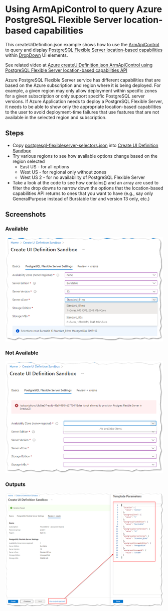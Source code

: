 # Using ArmApiControl to query Azure PostgreSQL Flexible Server location-based capabilities

This createUiDefinition.json example shows how to use the [ArmApiControl](https://docs.microsoft.com/azure/azure-resource-manager/managed-applications/microsoft-solutions-armapicontrol) to query and display [PostgreSQL Flexible Server location-based capabilities](https://docs.microsoft.com/rest/api/postgresql/flexibleserver(preview)/location-based-capabilities/execute?tabs=HTTP) within [DropDown](https://docs.microsoft.com/azure/azure-resource-manager/managed-applications/microsoft-common-dropdown) UI elements.

See related video at [Azure createUiDefinition.json ArmApiControl using PostgreSQL Flexible Server location-based capabilities API](https://arsenvlad.medium.com/azure-createuidefinition-json-9bf895642f14)

Azure PostgreSQL Flexible Server service has different capabilities that are based on the Azure subscription and region where it is being deployed. For example, a given region may only allow deployment within specific zones for a given subscription or only support specific PostgreSQL server versions. If Azure Application needs to deploy a PostgreSQL Flexible Server, it needs to be able to show only the appropriate location-based capabilities to the user  to avoid deployment-time failures that use features that are not available in the selected region and subscription.

## Steps

* Copy [postgresql-flexibleserver-selectors.json](postgresql-flexibleserver-selectors.json) into [Create UI Definition Sandbox](https://portal.azure.com/?feature.customPortal=false&#blade/Microsoft_Azure_CreateUIDef/SandboxBlade)
* Try various regions to see how available options change based on the region selected
  * East US - for all options
  * West US - for regional only without zones
  * West US 2 - for no availability of PostgreSQL Flexible Server
* Take a look at the code to see how contains() and an array are used to filter the drop downs to narrow down the options that the location-based capabilities API returns to ones that you want to have (e.g., say only GeneralPurpose instead of Burstable tier and version 13 only, etc.)

## Screenshots

### Available

![PostgreSQL Flexible Server Selectors - Available](./images/postgresql-flexible-server-selectors-available.png)

### Not Available

![PostgreSQL Flexible Server Selectors - Not Available](./images/postgresql-flexible-server-selectors-not-available.png)

### Outputs

![PostgreSQL Flexible Server Selectors - Outputs](./images/postgresql-flexible-server-selectors-outputs.png)
